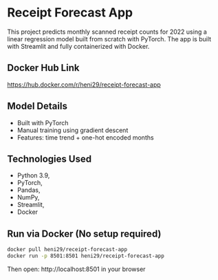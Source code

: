 # Receipt Forecast App

This project predicts monthly scanned receipt counts for 2022 using a linear regression model built from scratch with PyTorch. The app is built with Streamlit and fully containerized with Docker.

## Docker Hub Link
https://hub.docker.com/r/heni29/receipt-forecast-app

## Model Details

- Built with PyTorch
- Manual training using gradient descent
- Features: time trend + one-hot encoded months

## Technologies Used

- Python 3.9,
- PyTorch,
- Pandas, 
- NumPy,
- Streamlit,
- Docker

## Run via Docker (No setup required)

```bash
docker pull heni29/receipt-forecast-app
docker run -p 8501:8501 heni29/receipt-forecast-app
```
Then open: http://localhost:8501 in your browser
